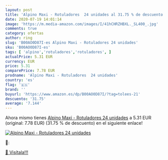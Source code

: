```yaml
---
layout: post
title: 'Alpino Maxi - Rotuladores  24 unidades al 31.75 % de descuento'
date: 2020-07-19 14:01:14
image: 'https://m.media-amazon.com/images/I/41hCHRZHBXL._SL400_.jpg'
comments: true
category: ofertas
author: ring
slug: 'B00AO0D87I-es Alpino Maxi - Rotuladores 24 unidades'
sku: 'B00AO0D87I-es'
tags: [ 'alpino','rotuladores','rotuladores', ]
actualPrice: 5.31 EUR
currency: EUR
price: 5.31
comparePrice: 7.78 EUR
prodname: 'Alpino Maxi - Rotuladores  24 unidades'
country: 'es'
flag: '🇪🇸'
brand: ''
buyurl: 'https://www.amazon.es/dp/B00AO0D87I/?tag=tolees-21'
descuento: '31.75'
average: '7.144'
---
```


Ahora mismo tienes [Alpino Maxi - Rotuladores  24 unidades](https://www.amazon.es/dp/B00AO0D87I/?tag=tolees-21) a 5.31 EUR (original: 7.78 EUR) (31.75 %  de descuento) en el siguiente enlace!

[![Alpino Maxi - Rotuladores  24 unidades](https://m.media-amazon.com/images/I/41hCHRZHBXL._SL400_.jpg)](https://www.amazon.es/dp/B00AO0D87I/?tag=tolees-21)

🔎:


[🛒 Visítala!!!](https://www.amazon.es/dp/B00AO0D87I/?tag=tolees-21)
